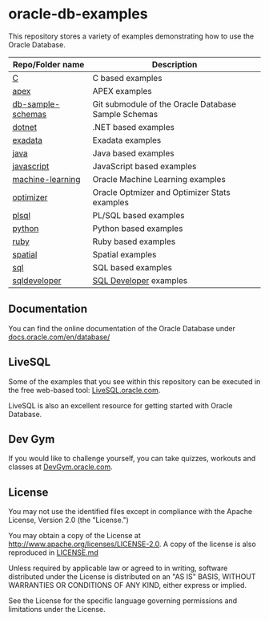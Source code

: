 # oracle-db-examples
This repository stores a variety of examples demonstrating how to use the Oracle Database. 

| Repo/Folder name  | Description |
| ------------- | ------------- |
| [C](./C) | C based examples |
| [apex](./apex) | APEX examples |
| [db-sample-schemas](https://github.com/oracle/db-sample-schemas) | Git submodule of the Oracle Database Sample Schemas |
| [dotnet](https://github.com/oracle/dotnet-db-samples) | .NET based examples |
| [exadata](./exadata) | Exadata examples |
| [java](./java)  | Java based examples |
| [javascript](./javascript) | JavaScript based examples |
| [machine-learning](./machine-learning) | Oracle Machine Learning examples |
| [optimizer](./optimizer) | Oracle Optmizer and Optimizer Stats examples |
| [plsql](./plsql) | PL/SQL based examples |
| [python](./python) | Python based examples |
| [ruby](./ruby) | Ruby based examples |
| [spatial](./spatial) | Spatial examples |
| [sql](./sql) | SQL based examples |
| [sqldeveloper](./sqldeveloper) | [SQL Developer](http://www.oracle.com/technetwork/developer-tools/sql-developer/) examples |

## Documentation
You can find the online documentation of the Oracle Database under [docs.oracle.com/en/database/](http://docs.oracle.com/en/database/)

## LiveSQL
Some of the examples that you see within this repository can be executed in the free web-based tool: [LiveSQL.oracle.com](https://livesql.oracle.com).

LiveSQL is also an excellent resource for getting started with Oracle Database.

## Dev Gym
If you would like to challenge yourself, you can take quizzes, workouts and classes at [DevGym.oracle.com](https://devgym.oracle.com).

## License

You may not use the identified files except in compliance with the
Apache License, Version 2.0 (the "License.")

You may obtain a copy of the License at
http://www.apache.org/licenses/LICENSE-2.0.  A copy of the license is
also reproduced in [LICENSE.md](./LICENSE.md)

Unless required by applicable law or agreed to in writing, software
distributed under the License is distributed on an "AS IS" BASIS,
WITHOUT WARRANTIES OR CONDITIONS OF ANY KIND, either express or
implied.

See the License for the specific language governing permissions and
limitations under the License.
